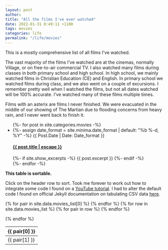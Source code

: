 ```yaml
---
layout: post
author:
title: "All the films I've ever watched"
date: 2022-01-31 0:49:11 +1100
tags: movies
categories: life
permalink: "/life/movies"
---
```


This is a mostly comprehensive list of all films I've watched.

The vast majority of the films I've watched are at the cinemas, normally Village, or on free-to-air commercial TV. I
also watched many films during classes in both primary school and high school. In high school, we mainly watched films
in Christian Education (CE) and English. In primary school we watched films during class, and we also went on a couple
of excursions. I remember pretty well when I watched the films, but not all dates watched will be 100% accurate. I've
watched many of these films multiple times.

Films with an asterix are films I never finished. We were evacuated in the middle of our showing of The Martian due to
flooding concerns from heavy rain, and I never went back to finish it.


<ul class="post-list">
{%- for post in site.categories.movies -%}
  <li>
      {%- assign date_format = site.minima.date_format | default: "%b %-d, %Y" -%}
      <span class="post-meta" style="text-transform:capitalize">{{ post.date | date: date_format }}</span>
      <h4>
          <a class="post-link" href="{{ post.url | relative_url }}">
              {{ post.title | escape }}
          </a>
      </h4>
      {%- if site.show_excerpts -%}
      {{ post.excerpt }}
      {%- endif -%}
  </li>
{%- endfor -%}
</ul>

<b>This table is sortable.</b>

Click on the header row to sort. Took me forever to work out how to integrate some code I found on a <a href="https://www.youtube.com/watch?v=8SL_hM1a0yo">YouTube tutorial</a>. I had to alter the default code I found on official Jekyll documentation on tabulating CSV data <a href="https://jekyllrb.com/tutorials/csv-to-table/">here</a>. 

<style>
  .table-sortable th {
    cursor: pointer;
  }

  .table-sortable .th-sort-asc::after {
    content: "\25b4";
  }

  .table-sortable .th-sort-desc::after {
    content: "\25be";
  }

  .table-sortable .th-sort-asc::after,
  .table-sortable .th-sort-desc::after {
    margin-left: 5px;
  }

  .table-sortable .th-sort-asc,
  .table-sortable .th-sort-desc {
    background: rgba(0, 0, 0, 0.1);
  }
</style>



<table class="table-sortable">
  <thead>
  <tr>
    {% for pair in site.data.movies_list[0] %}
    <th>{{ pair[0] }}</th>
    {% endfor %}

  </tr>
  </thead>

  <tbody>
  {% for row in site.data.movies_list %}

  <tr>
    {% for pair in row %}
    <td>{{ pair[1] }}</td>
    {% endfor %}
  </tr>

  {% endfor %}

  </tbody>

</table>

<script src="{{site.baseurl}}/assets/table.js"></script>
